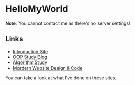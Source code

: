 # HelloMyWorld

**Note**: You cannot contact me as there's no server settings!

## Links

- [Introduction Site](https://st-itm.github.io/lab01-s21versurfer/)
- [OOP Study Blog](https://sillaboratory.tistory.com/)
- [Algorithm Study](https://github.com/saeyeonn/Algorithm-Panda-World/tree/main/T2-%EC%9D%80%EA%B2%B00)
- [Mordern Website Design & Code](https://github.com/OhHuijin/WP_modern-website-)

You can take a look at what I've done on these sites.
